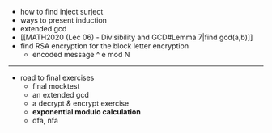 - how to find inject surject
- ways to present induction
- extended gcd
- [[MATH2020 (Lec 06) - Divisibility and GCD#Lemma 7|find gcd(a,b)]]
- find RSA encryption for the block letter encryption
	- encoded message ^ e mod N
---
- road to final exercises
	- final mocktest
	- an extended gcd
	- a decrypt & encrypt exercise
	- **exponential modulo calculation**
	- dfa, nfa